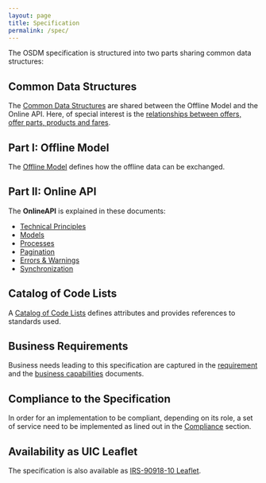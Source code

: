 ```yaml
---
layout: page
title: Specification
permalink: /spec/
---
```


The OSDM specification is structured into two parts sharing common data
structures:

## Common Data Structures

The [Common Data Structures](./common-data-structures/) are shared between the
Offline Model and the Online API. Here, of special interest is the
[relationships between offers, offer parts, products and fares](./relationship-offer-offerpart-product-and-fare/).

## Part I: Offline Model

The [Offline Model](./offline-model/) defines how the offline data can be
exchanged.

## Part II: Online API

The **OnlineAPI** is explained in these documents:

- [Technical Principles](./technical-principles/)
- [Models](./models/)
- [Processes](./processes/)
- [Pagination](./pagination/)
- [Errors & Warnings](./errors-warnings/)
- [Synchronization](./synchronization/)

## Catalog of Code Lists

A [Catalog of Code Lists](./catalog-of-code-lists/) defines attributes and
provides references to standards used.

## Business Requirements

Business needs leading to this specification are captured in the
[requirement](./requirements/) and the
[business capabilities](./business-capabilities/) documents.

## Compliance to the Specification

In order for an implementation to be compliant, depending on its role, a set of
service need to be implemented as lined out in the [Compliance](./compliance/)
section.

## Availability as UIC Leaflet

The specification is also available as
[IRS-90918-10 Leaflet](https://github.com/UnionInternationalCheminsdeFer/OSDM/blob/master/specification/v3.2/IRS-90918-10-v3.2.0.pdf).

